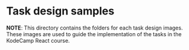 # Task design samples
**NOTE**: This directory contains the folders for each task design images. These images are used to guide the implementation of the tasks in the KodeCamp React course.
